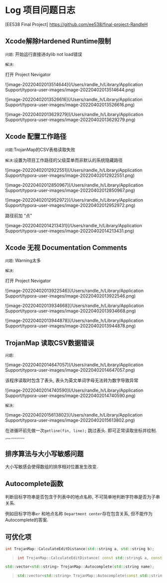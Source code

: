 # Log 项目问题日志

[EE538 Final Project] https://github.com/ee538/final-project-RandleH



## Xcode解除Hardened Runtime限制

`问题`: 开始运行直接进dylib not load错误

`解决`: 

打开 Project Nevigator

![image-20220402013514644](/Users/randle_h/Library/Application Support/typora-user-images/image-20220402013514644.png)

![image-20220402013526616](/Users/randle_h/Library/Application Support/typora-user-images/image-20220402013526616.png)

![image-20220402013629279](/Users/randle_h/Library/Application Support/typora-user-images/image-20220402013629279.png)



## Xcode 配置工作路径

`问题`:TrojanMap的CSV表格读取失败

`解决`:设置为项目工作路径的父级菜单而非默认的系统隐藏路径

![image-20220402012922551](/Users/randle_h/Library/Application Support/typora-user-images/image-20220402012922551.png)

![image-20220402012850967](/Users/randle_h/Library/Application Support/typora-user-images/image-20220402012850967.png)

![image-20220402012952972](/Users/randle_h/Library/Application Support/typora-user-images/image-20220402012952972.png)

路径前加 “点”

![image-20220402014213431](/Users/randle_h/Library/Application Support/typora-user-images/image-20220402014213431.png)



## Xcode 无视 Documentation Comments

`问题`: Warning太多

`解决`: 

打开 Project Nevigator

![image-20220402013922546](/Users/randle_h/Library/Application Support/typora-user-images/image-20220402013922546.png)

![image-20220402013934668](/Users/randle_h/Library/Application Support/typora-user-images/image-20220402013934668.png)

![image-20220402013944878](/Users/randle_h/Library/Application Support/typora-user-images/image-20220402013944878.png)



## TrojanMap 读取CSV数据错误

`问题`: 

![image-20220402014647057](/Users/randle_h/Library/Application Support/typora-user-images/image-20220402014647057.png)

该程序读取时包含了表头, 表头为英文单词字母无法转为数字导致异常

![image-20220402014740590](/Users/randle_h/Library/Application Support/typora-user-images/image-20220402014740590.png)



`解决`: 

![image-20220402015613802](/Users/randle_h/Library/Application Support/typora-user-images/image-20220402015613802.png)

在进循环前先做一次`getline(fin, line);` 跳过表头. 即可正常读取坐标并绘制.

<img src="/Users/randle_h/Library/Application Support/typora-user-images/image-20220402015744758.png" alt="image-20220402015744758" style="zoom:30%;" />





## 排序算法与大小写敏感问题

大小写敏感会使得数组的排序相对位置发生改变.





## Autocomplete函数

判断目标字符串是否包含于列表中的地点名称, 不可简单地判断字符串是否为子串关系.

例如目标字符串`er` 和地点名称 `Department center`存在包含关系, 但不能作为Autocomplete的答案.







## 可优化项

```c++
int TrojanMap::CalculateEditDistance(std::string a, std::string b);
```

> ```c++
> int TrojanMap::CalculateEditDistance( const std::string& a, const std::string& b);
> ```
>
>  





```c++
std::vector<std::string> TrojanMap::Autocomplete(std::string name);
```

> ```c++
> std::vector<std::string> TrojanMap::Autocomplete(const std::string& name);
> ```
>
> 



